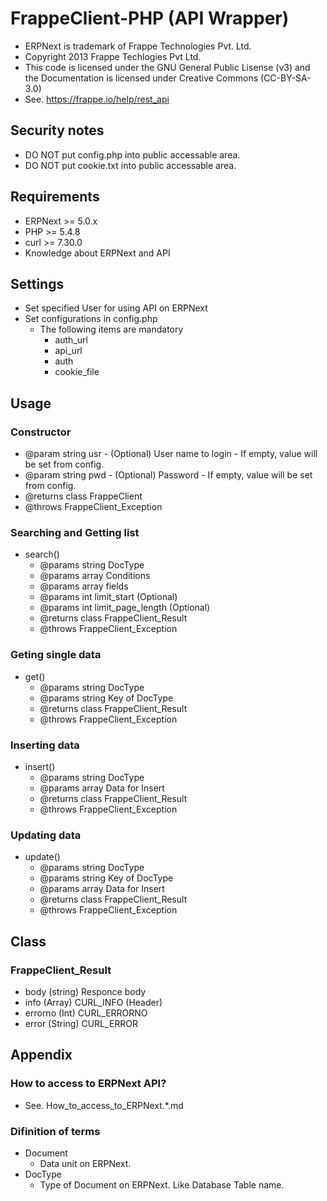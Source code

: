 # FrappeClient-PHP (API Wrapper)

- ERPNext is trademark of Frappe Technologies Pvt. Ltd.
- Copyright 2013 Frappe Techlogies Pvt Ltd.
- This code is licensed under the GNU General Public Lisense (v3) and the Documentation is licensed under Creative Commons (CC-BY-SA-3.0)
- See. https://frappe.io/help/rest_api

## Security notes

- DO NOT put config.php into public accessable area.
- DO NOT put cookie.txt into public accessable area.


## Requirements

- ERPNext >= 5.0.x
- PHP >= 5.4.8
- curl >= 7.30.0
- Knowledge about ERPNext and API

## Settings

- Set specified User for using API on ERPNext
- Set configurations in config.php
  - The following items are mandatory
    - auth_url
    - api_url
    - auth
    - cookie_file

## Usage

### Constructor

  - @param string usr - (Optional) User name to login - If empty, value will be set from config.
  - @param string pwd - (Optional) Password - If empty, value will be set from config.
  - @returns class FrappeClient
  - @throws FrappeClient_Exception

### Searching and Getting list

- search()
  - @params string DocType
  - @params array Conditions
  - @params array fields
  - @params int limit_start (Optional)
  - @params int limit_page_length (Optional)
  - @returns class FrappeClient_Result
  - @throws FrappeClient_Exception

### Geting single data

- get()
  - @params string DocType
  - @params string Key of DocType
  - @returns class FrappeClient_Result
  - @throws FrappeClient_Exception

### Inserting data

- insert()
  - @params string DocType
  - @params array Data for Insert
  - @returns class FrappeClient_Result
  - @throws FrappeClient_Exception

### Updating data

- update()
  - @params string DocType
  - @params string Key of DocType
  - @params array Data for Insert
  - @returns class FrappeClient_Result
  - @throws FrappeClient_Exception


## Class

### FrappeClient_Result

- body (string) Responce body
- info (Array) CURL_INFO (Header)
- errorno (Int) CURL_ERRORNO
- error (String) CURL_ERROR


## Appendix

### How to access to ERPNext API?

- See. How_to_access_to_ERPNext.*.md

### Difinition of terms

- Document
  - Data unit on ERPNext.
- DocType
  - Type of Document on ERPNext. Like Database Table name.



